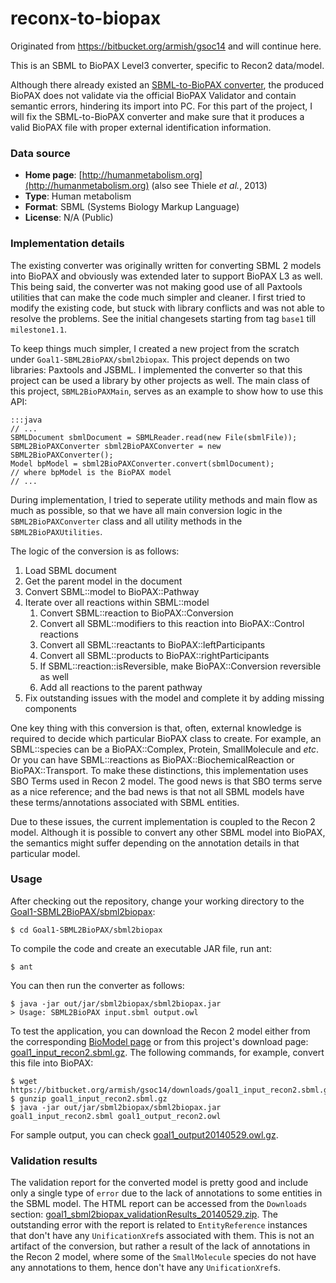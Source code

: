 # reconx-to-biopax
Originated from https://bitbucket.org/armish/gsoc14 and will continue here.

This is an SBML to BioPAX Level3 converter, specific to Recon2 data/model.

Although there already existed an [SBML-to-BioPAX converter](https://sourceforge.net/apps/mediawiki/sbfc/index.php?title=Main_Page#SBML_to_BioPax), the produced BioPAX does not validate via the official BioPAX Validator and contain semantic errors, hindering its import into PC. For this part of the project, I will fix the SBML-to-BioPAX converter and make sure that it produces a valid BioPAX file with proper external identification information. 

### Data source
- **Home page**: [http://humanmetabolism.org](http://humanmetabolism.org) (also see Thiele *et al.*, 2013)
- **Type**: Human metabolism
- **Format**: SBML (Systems Biology Markup Language)
- **License**: N/A (Public)

### Implementation details
The existing converter was originally written for converting SBML 2 models into BioPAX and obviously was extended later to support BioPAX L3 as well.
This being said, the converter was not making good use of all Paxtools utilities that can make the code much simpler and cleaner.
I first tried to modify the existing code, but stuck with library conflicts and was not able to resolve the problems.
See the initial changesets starting from tag `base1` till `milestone1.1`.

To keep things much simpler, I created a new project from the scratch under `Goal1-SBML2BioPAX/sbml2biopax`.
This project depends on two libraries: Paxtools and JSBML.
I implemented the converter so that this project can be used a library by other projects as well.
The main class of this project, `SBML2BioPAXMain`, serves as an example to show how to use this API:

	:::java
	// ...
	SBMLDocument sbmlDocument = SBMLReader.read(new File(sbmlFile));
	SBML2BioPAXConverter sbml2BioPAXConverter = new SBML2BioPAXConverter();
    Model bpModel = sbml2BioPAXConverter.convert(sbmlDocument);
    // where bpModel is the BioPAX model
    // ...

During implementation, I tried to seperate utility methods and main flow as much as possible,
so that we have all main conversion logic in the `SBML2BioPAXConverter` class and
all utility methods in the `SBML2BioPAXUtilities`.

The logic of the conversion is as follows:

1. Load SBML document
2. Get the parent model in the document
3. Convert SBML::model to BioPAX::Pathway
4. Iterate over all reactions within SBML::model
	1. Convert SBML::reaction to BioPAX::Conversion
	2. Convert all SBML::modifiers to this reaction into BioPAX::Control reactions
	3. Convert all SBML::reactants to BioPAX::leftParticipants
	4. Convert all SBML::products to BioPAX::rightParticipants
	5. If SBML::reaction::isReversible, make BioPAX::Conversion reversible as well
	6. Add all reactions to the parent pathway
5. Fix outstanding issues with the model and complete it by adding missing components

One key thing with this conversion is that, often, external knowledge is required to decide which particular BioPAX class to create.
For example, an SBML::species can be a BioPAX::Complex, Protein, SmallMolecule and *etc*.
Or you can have SBML::reactions as BioPAX::BiochemicalReaction or BioPAX::Transport.
To make these distinctions, this implementation uses SBO Terms used in Recon 2 model.
The good news is that SBO terms serve as a nice reference;
and the bad news is that not all SBML models have these terms/annotations associated with SBML entities.

Due to these issues, the current implementation is coupled to the Recon 2 model.
Although it is possible to convert any other SBML model into BioPAX, the semantics might suffer depending on the annotation details in that particular model.

### Usage
After checking out the repository, change your working directory to the [Goal1-SBML2BioPAX/sbml2biopax](https://bitbucket.org/armish/gsoc14/src/default/Goal1-SBML2BioPAX/sbml2biopax/?at=default):

	$ cd Goal1-SBML2BioPAX/sbml2biopax

To compile the code and create an executable JAR file, run ant:

	$ ant

You can then run the converter as follows:

	$ java -jar out/jar/sbml2biopax/sbml2biopax.jar 
	> Usage: SBML2BioPAX input.sbml output.owl

To test the application, you can download the Recon 2 model either from the corresponding [BioModel page](http://www.ebi.ac.uk/biomodels-main/MODEL1109130000) or from this project's download page: [goal1_input_recon2.sbml.gz](https://bitbucket.org/armish/gsoc14/downloads/goal1_input_recon2.sbml.gz).
The following commands, for example, convert this file into BioPAX:

	$ wget https://bitbucket.org/armish/gsoc14/downloads/goal1_input_recon2.sbml.gz	
	$ gunzip goal1_input_recon2.sbml.gz
	$ java -jar out/jar/sbml2biopax/sbml2biopax.jar goal1_input_recon2.sbml goal1_output_recon2.owl

For sample output, you can check [goal1_output20140529.owl.gz](https://bitbucket.org/armish/gsoc14/downloads/goal1_output20140529.owl.gz).

### Validation results
The validation report for the converted model is pretty good and include only a single type of `error` due to the lack of annotations to some entities in the SBML model.
The HTML report can be accessed from the `Downloads` section: [goal1_sbml2biopax_validationResults_20140529.zip](https://bitbucket.org/armish/gsoc14/downloads/goal1_sbml2biopax_validationResults_20140529.zip).
The outstanding error with the report is related to `EntityReference` instances that don't have any `UnificationXref`s associated with them.
This is not an artifact of the conversion, but rather a result of the lack of annotations in the Recon 2 model,
where some of the `SmallMolecule` species do not have any annotations to them, hence don't have any `UnificationXref`s.

